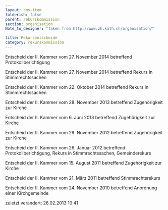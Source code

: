 ```yaml
---
layout: cms-item
folderish: false
parent: rekurskommission
section: organisation
Note_to_designer: "Taken from http://www.zh.kath.ch/organisation/"

title: Rekursentscheide
category: rekurskommission
---
```




Entscheid der II. Kammer vom 27. November 2014 betreffend Protokollberichtigung

Entscheid der II. Kammer vom 27. November 2014 betreffend Rekurs in Stimmrechtssachen

Entscheid der II. Kammer vom 22. Oktober 2014 betreffend Rekurs in Stimmrechtssachen

Entscheid der II. Kammer vom 28. November 2013 betreffend Zugehörigkeit zur Kirche

Entscheid der II. Kammer vom 6. Juni 2013 betreffend Zugehörigkeit zur Kirche

Entscheid der II. Kammer vom 29. November 2012 betreffend Zugehörigkeit zur Kirche

Entscheid der II. Kammer vom 26. Januar 2012 betreffend Protokollberichtigung, Rekurs in Stimmrechtssachen, Gemeinderekurs

Entscheid der II. Kammer vom 15. August 2011 betreffend Zugehörigkeit zur Kirche

Entscheid der II. Kammer vom 21. März 2011 betreffend Stimmrechtsrekurs

Entscheid der II. Kammer vom 24. November 2010 betreffend Anordnung einer Kirchgemeinde

zuletzt verändert: 26.02.2013 10:41
